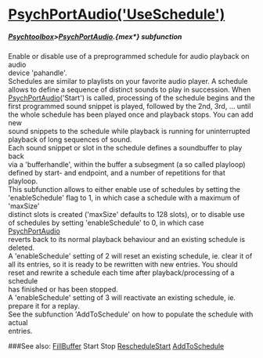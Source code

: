 # [PsychPortAudio('UseSchedule')](PsychPortAudio-UseSchedule) 
##### [Psychtoolbox](Psychtoolbox)>[PsychPortAudio](PsychPortAudio).{mex*} subfunction


Enable or disable use of a preprogrammed schedule for audio playback on audio  
device 'pahandle'.  
Schedules are similar to playlists on your favorite audio player. A schedule  
allows to define a sequence of distinct sounds to play in succession. When  
[PsychPortAudio](PsychPortAudio)('Start') is called, processing of the schedule begins and the  
first programmed sound snippet is played, followed by the 2nd, 3rd, ... until  
the whole schedule has been played once and playback stops. You can add new  
sound snippets to the schedule while playback is running for uninterrupted  
playback of long sequences of sound.  
Each sound snippet or slot in the schedule defines a soundbuffer to play back  
via a 'bufferhandle', within the buffer a subsegment (a so called playloop)  
defined by start- and endpoint, and a number of repetitions for that playloop.  
This subfunction allows to either enable use of schedules by setting the  
'enableSchedule' flag to 1, in which case a schedule with a maximum of 'maxSize'  
distinct slots is created ('maxSize' defaults to 128 slots), or to disable use  
of schedules by setting 'enableSchedule' to 0, in which case [PsychPortAudio](PsychPortAudio)  
reverts back to its normal playback behaviour and an existing schedule is  
deleted.  
A 'enableSchedule' setting of 2 will reset an existing schedule, ie. clear it of  
all its entries, so it is ready to be rewritten with new entries. You should  
reset and rewrite a schedule each time after playback/processing of a schedule  
has finished or has been stopped.  
A 'enableSchedule' setting of 3 will reactivate an existing schedule, ie.  
prepare it for a replay.  
See the subfunction 'AddToSchedule' on how to populate the schedule with actual  
entries.  
  


###See also:
[FillBuffer](PsychPortAudio-FillBuffer) Start Stop [RescheduleStart](PsychPortAudio-RescheduleStart) [AddToSchedule](PsychPortAudio-AddToSchedule)
